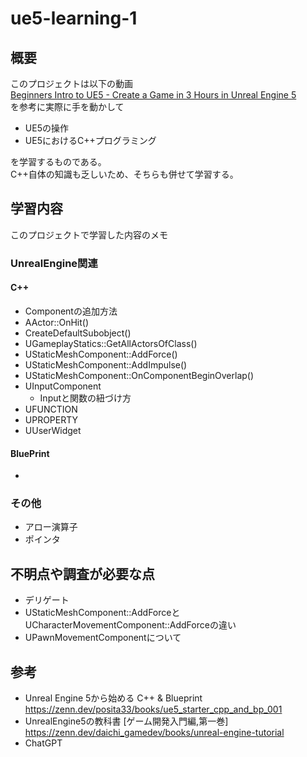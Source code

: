 # ue5-learning-1 

## 概要
このプロジェクトは以下の動画  
[Beginners Intro to UE5 - Create a Game in 3 Hours in Unreal Engine 5](https://www.youtube.com/watch?v=KQgOqyYoHAs&t=7162s)  
を参考に実際に手を動かして

- UE5の操作
- UE5におけるC++プログラミング

を学習するものである。  
C++自体の知識も乏しいため、そちらも併せて学習する。

## 学習内容
このプロジェクトで学習した内容のメモ

### UnrealEngine関連
#### C++
- Componentの追加方法
- AActor::OnHit()
- CreateDefaultSubobject()
- UGameplayStatics::GetAllActorsOfClass()
- UStaticMeshComponent::AddForce()
- UStaticMeshComponent::AddImpulse()
- UStaticMeshComponent::OnComponentBeginOverlap()
- UInputComponent
  - Inputと関数の紐づけ方
- UFUNCTION
- UPROPERTY
- UUserWidget
#### BluePrint
-
### その他
- アロー演算子
- ポインタ

## 不明点や調査が必要な点
- デリゲート
- UStaticMeshComponent::AddForceとUCharacterMovementComponent::AddForceの違い
- UPawnMovementComponentについて

## 参考
- Unreal Engine 5から始める C++ & Blueprint  
https://zenn.dev/posita33/books/ue5_starter_cpp_and_bp_001
- UnrealEngine5の教科書 [ゲーム開発入門編,第一巻]  
https://zenn.dev/daichi_gamedev/books/unreal-engine-tutorial
- ChatGPT
